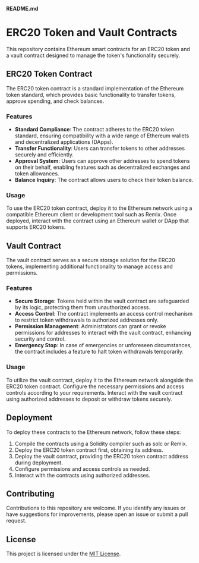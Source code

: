 **README.md**

# ERC20 Token and Vault Contracts

This repository contains Ethereum smart contracts for an ERC20 token and a vault contract designed to manage the token's functionality securely.

## ERC20 Token Contract

The ERC20 token contract is a standard implementation of the Ethereum token standard, which provides basic functionality to transfer tokens, approve spending, and check balances.

### Features

- **Standard Compliance**: The contract adheres to the ERC20 token standard, ensuring compatibility with a wide range of Ethereum wallets and decentralized applications (DApps).
- **Transfer Functionality**: Users can transfer tokens to other addresses securely and efficiently.
- **Approval System**: Users can approve other addresses to spend tokens on their behalf, enabling features such as decentralized exchanges and token allowances.
- **Balance Inquiry**: The contract allows users to check their token balance.

### Usage

To use the ERC20 token contract, deploy it to the Ethereum network using a compatible Ethereum client or development tool such as Remix. Once deployed, interact with the contract using an Ethereum wallet or DApp that supports ERC20 tokens.

## Vault Contract

The vault contract serves as a secure storage solution for the ERC20 tokens, implementing additional functionality to manage access and permissions.

### Features

- **Secure Storage**: Tokens held within the vault contract are safeguarded by its logic, protecting them from unauthorized access.
- **Access Control**: The contract implements an access control mechanism to restrict token withdrawals to authorized addresses only.
- **Permission Management**: Administrators can grant or revoke permissions for addresses to interact with the vault contract, enhancing security and control.
- **Emergency Stop**: In case of emergencies or unforeseen circumstances, the contract includes a feature to halt token withdrawals temporarily.

### Usage

To utilize the vault contract, deploy it to the Ethereum network alongside the ERC20 token contract. Configure the necessary permissions and access controls according to your requirements. Interact with the vault contract using authorized addresses to deposit or withdraw tokens securely.

## Deployment

To deploy these contracts to the Ethereum network, follow these steps:

1. Compile the contracts using a Solidity compiler such as solc or Remix.
2. Deploy the ERC20 token contract first, obtaining its address.
3. Deploy the vault contract, providing the ERC20 token contract address during deployment.
4. Configure permissions and access controls as needed.
5. Interact with the contracts using authorized addresses.

## Contributing

Contributions to this repository are welcome. If you identify any issues or have suggestions for improvements, please open an issue or submit a pull request.

## License

This project is licensed under the [MIT License](LICENSE).

